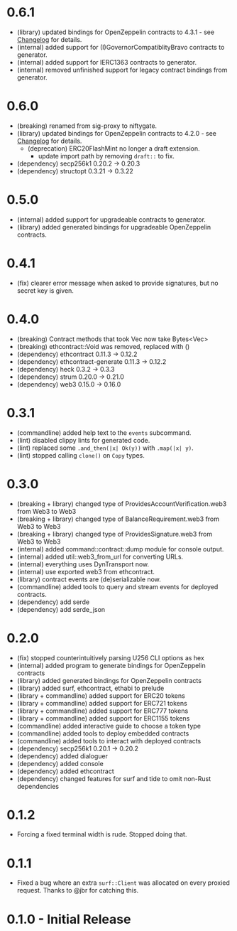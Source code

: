 # 0.6.1
  - (library) updated bindings for OpenZeppelin contracts to 4.3.1 - see [Changelog](https://github.com/OpenZeppelin/openzeppelin-contracts/blob/release-v4.3/CHANGELOG.md) for details.
  - (internal) added support for (I)GovernorCompatiblityBravo contracts to generator.
  - (internal) added support for IERC1363 contracts to generator.
  - (internal) removed unfinished support for legacy contract bindings from generator.

# 0.6.0
  - (breaking) renamed from sig-proxy to niftygate.
  - (library) updated bindings for OpenZeppelin contracts to 4.2.0 - see [Changelog](https://github.com/OpenZeppelin/openzeppelin-contracts/blob/release-v4.2/CHANGELOG.md) for details.
    - (deprecation) ERC20FlashMint no longer a draft extension.
      - update import path by removing `draft::` to fix.
  - (dependency) secp256k1 0.20.2 -> 0.20.3
  - (dependency) structopt 0.3.21 -> 0.3.22

# 0.5.0
  - (internal) added support for upgradeable contracts to generator.
  - (library) added generated bindings for upgradeable OpenZeppelin contracts.

# 0.4.1
  - (fix) clearer error message when asked to provide signatures, but no secret key is given.

# 0.4.0
  - (breaking) Contract methods that took Vec<u8> now take Bytes<Vec<u8>>
  - (breaking) ethcontract::Void was removed, replaced with ()
  - (dependency) ethcontract 0.11.3 -> 0.12.2
  - (dependency) ethcontract-generate 0.11.3 -> 0.12.2
  - (dependency) heck 0.3.2 -> 0.3.3
  - (dependency) strum 0.20.0 -> 0.21.0
  - (dependency) web3 0.15.0 -> 0.16.0

# 0.3.1
  - (commandline) added help text to the `events` subcommand.
  - (lint) disabled clippy lints for generated code.
  - (lint) replaced some `.and_then(|x| Ok(y))` with `.map(|x| y)`.
  - (lint) stopped calling `clone()` on `Copy` types.

# 0.3.0
  - (breaking + library) changed type of ProvidesAccountVerification.web3 from Web3<WebSocket> to Web3<DynTransport>
  - (breaking + library) changed type of BalanceRequirement.web3 from Web3<WebSocket> to Web3<DynTransport>
  - (breaking + library) changed type of ProvidesSignature.web3 from Web3<WebSocket> to Web3<DynTransport>
  - (internal) added command::contract::dump module for console output.
  - (internal) added util::web3_from_url for converting URLs.
  - (internal) everything uses DynTransport now.
  - (internal) use exported web3 from ethcontract.
  - (library) contract events are (de)serializable now.
  - (commandline) added tools to query and stream events for deployed contracts.
  - (dependency) add serde
  - (dependency) add serde_json

# 0.2.0
  - (fix) stopped counterintuitively parsing U256 CLI options as hex
  - (internal) added program to generate bindings for OpenZeppelin contracts
  - (library) added generated bindings for OpenZeppelin contracts
  - (library) added surf, ethcontract, ethabi to prelude
  - (library + commandline) added support for ERC20 tokens
  - (library + commandline) added support for ERC721 tokens
  - (library + commandline) added support for ERC777 tokens
  - (library + commandline) added support for ERC1155 tokens
  - (commandline) added interactive guide to choose a token type
  - (commandline) added tools to deploy embedded contracts
  - (commandline) added tools to interact with deployed contracts
  - (dependency) secp256k1 0.20.1 -> 0.20.2
  - (dependency) added dialoguer
  - (dependency) added console
  - (dependency) added ethcontract
  - (dependency) changed features for surf and tide to omit non-Rust dependencies

# 0.1.2
  - Forcing a fixed terminal width is rude. Stopped doing that.

# 0.1.1
  - Fixed a bug where an extra `surf::Client` was allocated on every
  proxied request. Thanks to @jbr for catching this.

# 0.1.0 - Initial Release
